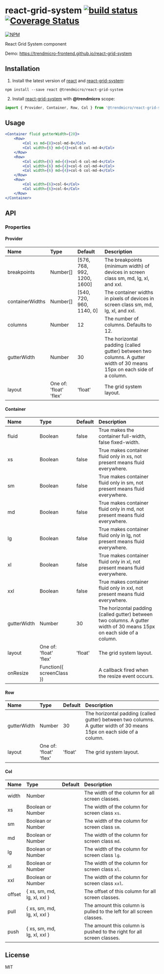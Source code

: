 # react-grid-system [![build status](https://travis-ci.org/trendmicro-frontend/react-grid-system.svg?branch=master)](https://travis-ci.org/trendmicro-frontend/react-grid-system) [![Coverage Status](https://coveralls.io/repos/github/trendmicro-frontend/react-grid-system/badge.svg?branch=master)](https://coveralls.io/github/trendmicro-frontend/react-grid-system?branch=master)

[![NPM](https://nodei.co/npm/@trendmicro/react-grid-system.png?downloads=true&stars=true)](https://nodei.co/npm/@trendmicro/react-grid-system/)

React Grid System component

Demo: https://trendmicro-frontend.github.io/react-grid-system

## Installation

1. Install the latest version of [react](https://github.com/facebook/react) and [react-grid-system](https://github.com/trendmicro-frontend/react-grid-system):

  ```
  npm install --save react @trendmicro/react-grid-system
  ```

2. Install [react-grid-system](https://github.com/trendmicro-frontend/react-grid-system) with <b>@trendmicro</b> scope:

  ```js
  import { Provider, Container, Row, Col } from '@trendmicro/react-grid-system';
  ```

## Usage

```jsx
<Container fluid gutterWidth={20}>
    <Row>
        <Col xs md={8}>col-md-8</Col>
        <Col width={6} md={4}>col-6 col-md-4</Col>
    </Row>
    <Row>
        <Col width={6} md={4}>col-6 col-md-4</Col>
        <Col width={6} md={4}>col-6 col-md-4</Col>
        <Col width={6} md={4}>col-6 col-md-4</Col>
    </Row>
    <Row>
        <Col width={6}>col-6</Col>
        <Col width={6}>col-6</Col>
    </Row>
</Container>
```

## API

### Properties

#### Provider

Name | Type | Default | Description 
:--- | :--- | :------ | :----------
breakpoints | Number[] | [576, 768, 992, 1200, 1600] | The breakpoints (minimum width) of devices in screen class sm, md, lg, xl, and xxl.
containerWidths | Number[] | [540, 720, 960, 1140, 0] | The container widths in pixels of devices in screen class sm, md, lg, xl, and xxl.
columns | Number | 12 | The number of columns. Defaults to 12.
gutterWidth | Number | 30 | The horizontal padding (called gutter) between two columns. A gutter width of 30 means 15px on each side of a column.
layout | One of:<br>'float'<br>'flex' | 'float' | The grid system layout.

#### Container

Name | Type | Default | Description 
:--- | :--- | :------ | :----------
fluid | Boolean | false | True makes the container full-width, false fixed-width.
xs | Boolean | false | True makes container fluid only in xs, not present means fluid everywhere.
sm | Boolean | false | True makes container fluid only in sm, not present means fluid everywhere.
md | Boolean | false | True makes container fluid only in md, not present means fluid everywhere.
lg | Boolean | false | True makes container fluid only in lg, not present means fluid everywhere.
xl | Boolean | false | True makes container fluid only in xl, not present means fluid everywhere.
xxl | Boolean | false | True makes container fluid only in xxl, not present means fluid everywhere.
gutterWidth | Number | 30 | The horizontal padding (called gutter) between two columns. A gutter width of 30 means 15px on each side of a column.
layout | One of:<br>'float'<br>'flex' | 'float' | The grid system layout.
onResize | Function({ screenClass }) | | A callback fired when the resize event occurs.

#### Row

Name | Type | Default | Description 
:--- | :--- | :------ | :----------
gutterWidth | Number | 30 | The horizontal padding (called gutter) between two columns. A gutter width of 30 means 15px on each side of a column.
layout | One of:<br>'float'<br>'flex' | 'float' | The grid system layout.


#### Col

Name | Type | Default | Description 
:--- | :--- | :------ | :----------
width | Number | | The width of the column for all screen classes.
xs | Boolean or Number | | The width of the column for screen class `xs`.
sm | Boolean or Number | | The width of the column for screen class `sm`.
md | Boolean or Number | | The width of the column for screen class `md`.
lg | Boolean or Number | | The width of the column for screen class `lg`.
xl | Boolean or Number | | The width of the column for screen class `xl`.
xxl | Boolean or Number | | The width of the column for screen class `xxl`.
offset | { xs, sm, md, lg, xl, xxl } | | The offset of this column for all screen classes.
pull | { xs, sm, md, lg, xl, xxl } | | The amount this column is pulled to the left for all screen classes.
push | { xs, sm, md, lg, xl, xxl } | | The amount this column is pushed to the right for all screen classes.

## License

MIT

